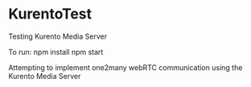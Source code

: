 # KurentoTest
Testing Kurento Media Server

To run:
npm install
npm start

Attempting to implement one2many webRTC communication using the Kurento Media Server
